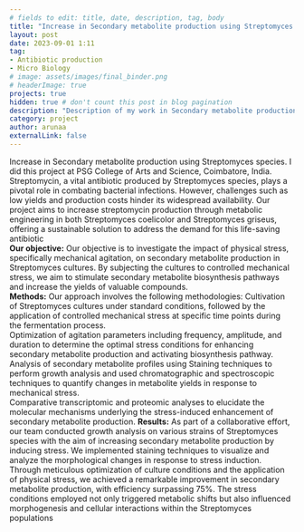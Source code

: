 ```yaml
---
# fields to edit: title, date, description, tag, body
title: "Increase in Secondary metabolite production using Streptomyces species"
layout: post
date: 2023-09-01 1:11
tag: 
- Antibiotic production
- Micro Biology
# image: assets/images/final_binder.png
# headerImage: true
projects: true
hidden: true # don't count this post in blog pagination
description: "Description of my work in Secondary metabolite production using Streptomyces species"
category: project
author: arunaa
externalLink: false
---
```


<!-- ![Protein Binder](/assets/images/final_binder.png) -->

Increase in Secondary metabolite production using Streptomyces species. I did this project at PSG College of Arts and Science, Coimbatore, India. Streptomycin, a vital antibiotic produced by Streptomyces species, plays a pivotal role in combating bacterial infections. However, challenges such as low yields and production costs hinder its widespread availability. Our project aims to increase streptomycin production through metabolic engineering in both Streptomyces coelicolor and Streptomyces griseus, offering a sustainable solution to address the demand for this life-saving antibiotic
<br>
**Our objective:** 
Our objective  is to investigate the impact of physical stress, specifically mechanical agitation, on secondary metabolite production in Streptomyces cultures. By subjecting the cultures to controlled mechanical stress, we aim to stimulate secondary metabolite biosynthesis pathways and increase the yields of valuable compounds.
<br>
**Methods:**
Our approach involves the following methodologies:
Cultivation of Streptomyces cultures under standard conditions, followed by the application of controlled mechanical stress at specific time points during the fermentation process.
<br>
Optimization of agitation parameters including frequency, amplitude, and duration to determine the optimal stress conditions for enhancing secondary metabolite production and activating biosynthesis pathway.
<br>
Analysis of secondary metabolite profiles using Staining techniques to perform growth analysis and used chromatographic and spectroscopic techniques to quantify changes in metabolite yields in response to mechanical stress.
<br>
Comparative transcriptomic and proteomic analyses to elucidate the molecular mechanisms underlying the stress-induced enhancement of secondary metabolite production.
**Results:**
As part of a collaborative effort, our team conducted growth analysis on various strains of Streptomyces species with the aim of increasing secondary metabolite production by inducing stress. We implemented staining techniques to visualize and analyze the morphological changes in response to stress induction.
<br>
Through meticulous optimization of culture conditions and the application of physical stress, we achieved a remarkable improvement in secondary metabolite production, with efficiency surpassing 75%. The stress conditions employed not only triggered metabolic shifts but also influenced morphogenesis and cellular interactions within the Streptomyces populations